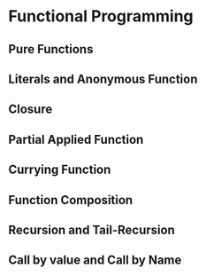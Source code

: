 # Functional Programming 


## Pure Functions

## Literals and Anonymous Function

## Closure

## Partial Applied Function

## Currying Function

## Function Composition

## Recursion and Tail-Recursion

## Call by value and Call by Name
